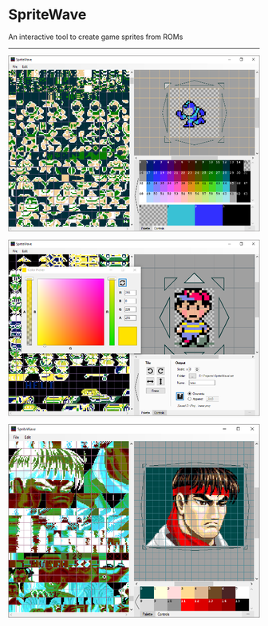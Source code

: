 # SpriteWave
An interactive tool to create game sprites from ROMs

----

![screenshot of palette tab with secondary palette](images/screenshot4.png)

![screenshot of snes game with controls tab](images/screenshot5.png)

![screenshot of genesis game](images/screenshot6.png)